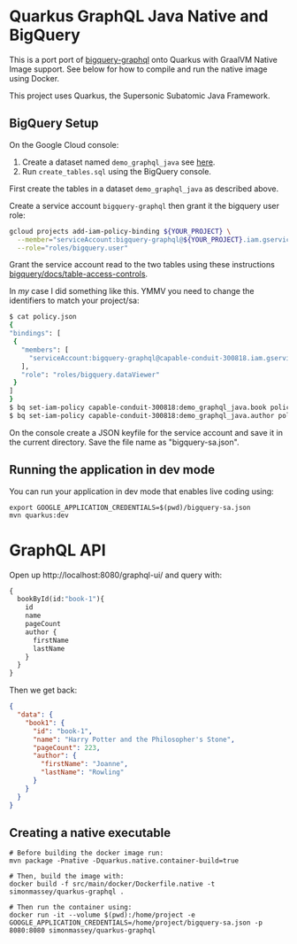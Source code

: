 # Quarkus GraphQL Java Native and BigQuery

This is a port port of [bigquery-graphql](https://github.com/simbo1905/bigquery-graphql) onto Quarkus with GraalVM 
Native Image support. See below for how to compile and run the native image using Docker. 

This project uses Quarkus, the Supersonic Subatomic Java Framework.

## BigQuery Setup

On the Google Cloud console:

1. Create a dataset named `demo_graphql_java` see [here](https://cloud.google.com/bigquery/docs/datasets).
2. Run `create_tables.sql` using the BigQuery console.

First create the tables in a dataset `demo_graphql_java` as described above.

Create a service account `bigquery-graphql` then grant it the bigquery user role:

```sh
gcloud projects add-iam-policy-binding ${YOUR_PROJECT} \
  --member="serviceAccount:bigquery-graphql@${YOUR_PROJECT}.iam.gserviceaccount.com" \
  --role="roles/bigquery.user"
```

Grant the service account read to the two tables using these instructions [bigquery/docs/table-access-controls](https://cloud.google.com/bigquery/docs/table-access-controls#bq).

In *my* case I did something like this. YMMV you need to change the identifiers to match your project/sa:

```sh
$ cat policy.json
{
"bindings": [
 {
   "members": [
     "serviceAccount:bigquery-graphql@capable-conduit-300818.iam.gserviceaccount.com"
   ],
   "role": "roles/bigquery.dataViewer"
 }
]
}
$ bq set-iam-policy capable-conduit-300818:demo_graphql_java.book policy.json
$ bq set-iam-policy capable-conduit-300818:demo_graphql_java.author policy.json
```

On the console create a JSON keyfile for the service account and save it in the current directory.
Save the file name as "bigquery-sa.json".


## Running the application in dev mode

You can run your application in dev mode that enables live coding using:

```shell
export GOOGLE_APPLICATION_CREDENTIALS=$(pwd)/bigquery-sa.json 
mvn quarkus:dev
```

# GraphQL API

Open up http://localhost:8080/graphql-ui/ and query with:

```graphql
{
  bookById(id:"book-1"){
    id
    name
    pageCount
    author {
      firstName
      lastName
    }
  }
}
```

Then we get back:

```json
{
  "data": {
    "book1": {
      "id": "book-1",
      "name": "Harry Potter and the Philosopher's Stone",
      "pageCount": 223,
      "author": {
        "firstName": "Joanne",
        "lastName": "Rowling"
      }
    }
  }
}
```

## Creating a native executable

```shell
# Before building the docker image run:
mvn package -Pnative -Dquarkus.native.container-build=true

# Then, build the image with:
docker build -f src/main/docker/Dockerfile.native -t simonmassey/quarkus-graphql .

# Then run the container using:
docker run -it --volume $(pwd):/home/project -e GOOGLE_APPLICATION_CREDENTIALS=/home/project/bigquery-sa.json -p 8080:8080 simonmassey/quarkus-graphql
```
